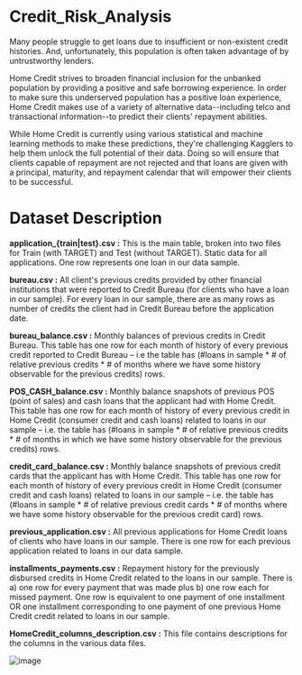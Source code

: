 # Credit_Risk_Analysis

Many people struggle to get loans due to insufficient or non-existent credit histories. And, unfortunately, this population is often taken advantage of by untrustworthy lenders.

Home Credit strives to broaden financial inclusion for the unbanked population by providing a positive and safe borrowing experience. In order to make sure this underserved population has a positive loan experience, Home Credit makes use of a variety of alternative data--including telco and transactional information--to predict their clients' repayment abilities.

While Home Credit is currently using various statistical and machine learning methods to make these predictions, they're challenging Kagglers to help them unlock the full potential of their data. Doing so will ensure that clients capable of repayment are not rejected and that loans are given with a principal, maturity, and repayment calendar that will empower their clients to be successful.

# Dataset Description
**application_{train|test}.csv :** This is the main table, broken into two files for Train (with TARGET) and Test (without TARGET). Static data for all applications. One row represents one loan in our data sample. 

**bureau.csv :** All client's previous credits provided by other financial institutions that were reported to Credit Bureau (for clients who have a loan in our sample). For every loan in our sample, there are as many rows as number of credits the client had in Credit Bureau before the application date.

**bureau_balance.csv :** Monthly balances of previous credits in Credit Bureau. This table has one row for each month of history of every previous credit reported to Credit Bureau – i.e the table has (#loans in sample * # of relative previous credits * # of months where we have some history observable for the previous credits) rows.

**POS_CASH_balance.csv :** Monthly balance snapshots of previous POS (point of sales) and cash loans that the applicant had with Home Credit. This table has one row for each month of history of every previous credit in Home Credit (consumer credit and cash loans) related to loans in our sample – i.e. the table has (#loans in sample * # of relative previous credits * # of months in which we have some history observable for the previous credits) rows.

**credit_card_balance.csv :** Monthly balance snapshots of previous credit cards that the applicant has with Home Credit. This table has one row for each month of history of every previous credit in Home Credit (consumer credit and cash loans) related to loans in our sample – i.e. the table has (#loans in sample * # of relative previous credit cards * # of months where we have some history observable for the previous credit card) rows.

**previous_application.csv :** All previous applications for Home Credit loans of clients who have loans in our sample. There is one row for each previous application related to loans in our data sample.

**installments_payments.csv :** Repayment history for the previously disbursed credits in Home Credit related to the loans in our sample. There is a) one row for every payment that was made plus b) one row each for missed payment. One row is equivalent to one payment of one installment OR one installment corresponding to one payment of one previous Home Credit credit related to loans in our sample.

**HomeCredit_columns_description.csv :** This file contains descriptions for the columns in the various data files.

![image](https://github.com/user-attachments/assets/c46c633d-3cba-409c-8e50-2d46841929b2)
